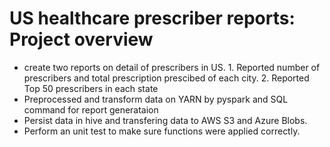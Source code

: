 # US healthcare prescriber reports: Project overview
+ create two reports on detail of prescribers in US. 1. Reported number of prescribers and total prescription prescibed of each city. 2. Reported Top 50 prescribers in each state
+ Preprocessed and transform data on YARN by pyspark and SQL command for report generataion 
+ Persist data in hive and transfering data to AWS S3 and Azure Blobs.
+ Perform an unit test to make sure functions were applied correctly.

